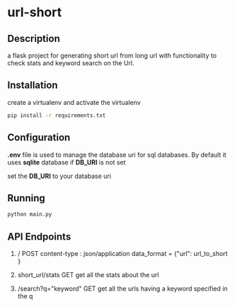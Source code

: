 # url-short
## Description
 a flask project for generating short url from long url with functionality to check stats and keyword search on the Url.
## Installation
create a virtualenv and activate the virtualenv 
  ```bash
  pip install -r requirements.txt
  ```
## Configuration
**.env** file is used to manage the database uri for sql databases.
By default it uses **sqlite** database if **DB_URI** is not set

set the **DB_URI** to your database uri 

## Running
```bash
python main.py
```
## API Endpoints
1. /   POST
   content-type : json/application
   data_format = {"url": url_to_short }
   
2. short_url/stats  GET
   get all the stats about the url
   
3. /search?q="keyword" GET
   get all the urls having a keyword specified in the q
